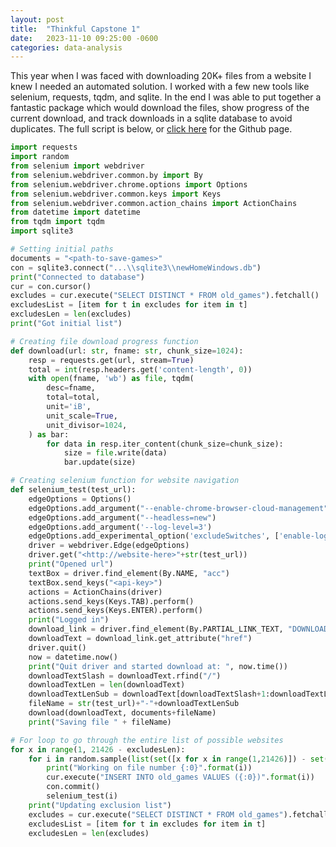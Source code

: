 ```yaml
---
layout: post
title:  "Thinkful Capstone 1"
date:   2023-11-10 09:25:00 -0600
categories: data-analysis
---
```


This year when I was faced with downloading 20K+ files from a website I knew I needed an automated solution.  I worked with a few new tools like selenium, requests, tqdm, and sqlite.  In the end I was able to put together a fantastic package which would download the files, show progress of the current download, and track downloads in a sqlite database to avoid duplicates.  The full script is below, or [click here][github-downloader] for the Github page.

```python
import requests
import random
from selenium import webdriver
from selenium.webdriver.common.by import By
from selenium.webdriver.chrome.options import Options
from selenium.webdriver.common.keys import Keys
from selenium.webdriver.common.action_chains import ActionChains
from datetime import datetime
from tqdm import tqdm
import sqlite3

# Setting initial paths
documents = "<path-to-save-games>"
con = sqlite3.connect("...\\sqlite3\\newHomeWindows.db")
print("Connected to database")
cur = con.cursor()
excludes = cur.execute("SELECT DISTINCT * FROM old_games").fetchall()
excludesList = [item for t in excludes for item in t]
excludesLen = len(excludes)
print("Got initial list")

# Creating file download progress function
def download(url: str, fname: str, chunk_size=1024):
    resp = requests.get(url, stream=True)
    total = int(resp.headers.get('content-length', 0))
    with open(fname, 'wb') as file, tqdm(
        desc=fname,
        total=total,
        unit='iB',
        unit_scale=True,
        unit_divisor=1024,
    ) as bar:
        for data in resp.iter_content(chunk_size=chunk_size):
            size = file.write(data)
            bar.update(size)

# Creating selenium function for website navigation
def selenium_test(test_url):
    edgeOptions = Options()
    edgeOptions.add_argument("--enable-chrome-browser-cloud-management")
    edgeOptions.add_argument("--headless=new")
    edgeOptions.add_argument('--log-level=3')
    edgeOptions.add_experimental_option('excludeSwitches', ['enable-logging'])
    driver = webdriver.Edge(edgeOptions)
    driver.get("<http://website-here>"+str(test_url))
    print("Opened url")
    textBox = driver.find_element(By.NAME, "acc")
    textBox.send_keys("<api-key>")
    actions = ActionChains(driver)
    actions.send_keys(Keys.TAB).perform()
    actions.send_keys(Keys.ENTER).perform()
    print("Logged in")
    download_link = driver.find_element(By.PARTIAL_LINK_TEXT, "DOWNLOAD")
    downloadText = download_link.get_attribute("href")
    driver.quit()
    now = datetime.now()
    print("Quit driver and started download at: ", now.time())
    downloadTextSlash = downloadText.rfind("/")
    downloadTextLen = len(downloadText)
    downloadTextLenSub = downloadText[downloadTextSlash+1:downloadTextLen]
    fileName = str(test_url)+"-"+downloadTextLenSub
    download(downloadText, documents+fileName)
    print("Saving file " + fileName)

# For loop to go through the entire list of possible websites
for x in range(1, 21426 - excludesLen):
    for i in random.sample(list(set([x for x in range(1,21426)]) - set(excludesList)),1):
        print("Working on file number {:0}".format(i))
        cur.execute("INSERT INTO old_games VALUES ({:0})".format(i))
        con.commit()
        selenium_test(i)
    print("Updating exclusion list")
    excludes = cur.execute("SELECT DISTINCT * FROM old_games").fetchall()
    excludesList = [item for t in excludes for item in t]
    excludesLen = len(excludes)

```

[github-downloader]: https://github.com/JordanMPDS/website-downloader